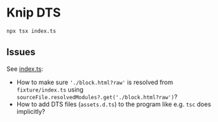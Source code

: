 # Knip DTS

```
npx tsx index.ts
```

## Issues

See [index.ts](./index.ts):

- How to make sure `'./block.html?raw'` is resolved from `fixture/index.ts` using
  `sourceFile.resolvedModules?.get('./block.html?raw')`?
- How to add DTS files (`assets.d.ts`) to the program like e.g. `tsc` does implicitly?
